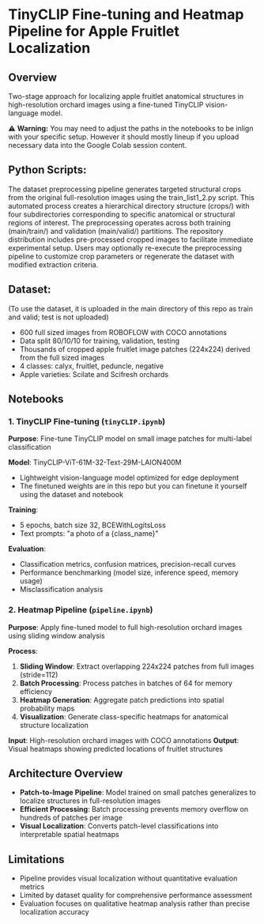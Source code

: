# TinyCLIP Fine-tuning and Heatmap Pipeline for Apple Fruitlet Localization

## Overview
Two-stage approach for localizing apple fruitlet anatomical structures in high-resolution orchard images using a fine-tuned TinyCLIP vision-language model.

⚠️ **Warning:** You may need to adjust the paths in the notebooks to be inlign with your specific setup. However it should mostly lineup if you upload necessary data into the Google Colab session content.

## Python Scripts:
The dataset preprocessing pipeline generates targeted structural crops from the original full-resolution images using the train_list1_2.py script. This automated process creates a hierarchical directory structure (crops/) with four subdirectories corresponding to specific anatomical or structural regions of interest. The preprocessing operates across both training (main/train/) and validation (main/valid/) partitions.
The repository distribution includes pre-processed cropped images to facilitate immediate experimental setup. Users may optionally re-execute the preprocessing pipeline to customize crop parameters or regenerate the dataset with modified extraction criteria.

## Dataset: 
(To use the dataset, it is uploaded in the main directory of this repo as train and valid; test is not uploaded)
- 600 full sized images from ROBOFLOW with COCO annotations
- Data split 80/10/10 for training, validation, testing
- Thousands of cropped apple fruitlet image patches (224x224) derived from the full sized images
- 4 classes: calyx, fruitlet, peduncle, negative
- Apple varieties: Scilate and Scifresh orchards


## Notebooks

### 1. TinyCLIP Fine-tuning (`tinyCLIP.ipynb`)
**Purpose**: Fine-tune TinyCLIP model on small image patches for multi-label classification

**Model**: TinyCLIP-ViT-61M-32-Text-29M-LAION400M
- Lightweight vision-language model optimized for edge deployment
- The finetuned weights are in this repo but you can finetune it yourself using the dataset and notebook

**Training**:
- 5 epochs, batch size 32, BCEWithLogitsLoss
- Text prompts: "a photo of a {class_name}"

**Evaluation**:
- Classification metrics, confusion matrices, precision-recall curves
- Performance benchmarking (model size, inference speed, memory usage)
- Misclassification analysis

### 2. Heatmap Pipeline (`pipeline.ipynb`)
**Purpose**: Apply fine-tuned model to full high-resolution orchard images using sliding window analysis

**Process**:
1. **Sliding Window**: Extract overlapping 224x224 patches from full images (stride=112)
2. **Batch Processing**: Process patches in batches of 64 for memory efficiency
3. **Heatmap Generation**: Aggregate patch predictions into spatial probability maps
4. **Visualization**: Generate class-specific heatmaps for anatomical structure localization

**Input**: High-resolution orchard images with COCO annotations
**Output**: Visual heatmaps showing predicted locations of fruitlet structures

## Architecture Overview
- **Patch-to-Image Pipeline**: Model trained on small patches generalizes to localize structures in full-resolution images
- **Efficient Processing**: Batch processing prevents memory overflow on hundreds of patches per image
- **Visual Localization**: Converts patch-level classifications into interpretable spatial heatmaps

## Limitations
- Pipeline provides visual localization without quantitative evaluation metrics
- Limited by dataset quality for comprehensive performance assessment
- Evaluation focuses on qualitative heatmap analysis rather than precise localization accuracy


